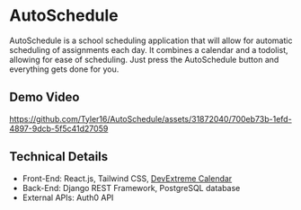 <h1>AutoSchedule</h1>
AutoSchedule is a school scheduling application that will allow for automatic scheduling of assignments each day. It combines a calendar and a todolist, allowing for ease of scheduling. Just press the AutoSchedule button and everything gets done for you.
<h2>Demo Video</h2>

https://github.com/Tyler16/AutoSchedule/assets/31872040/700eb73b-1efd-4897-9dcb-5f5c41d27059



<h2>Technical Details</h2>
<ul>
<li>Front-End: React.js, Tailwind CSS, <a href="https://devexpress.github.io/devextreme-reactive/react/scheduler/docs/guides/getting-started/">DevExtreme Calendar</a></li>
<li>Back-End: Django REST Framework, PostgreSQL database</li>
<li>External APIs: Auth0 API</li>
</ul>

